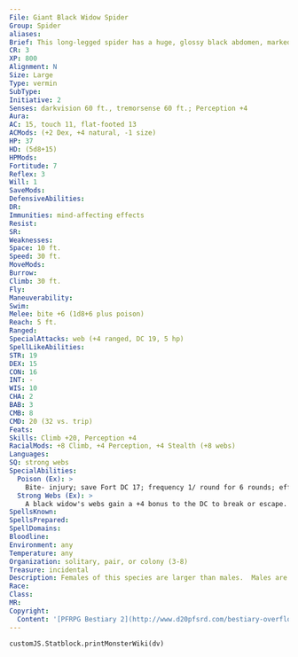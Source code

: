 ```yaml
---
File: Giant Black Widow Spider
Group: Spider
aliases: 
Brief: This long-legged spider has a huge, glossy black abdomen, marked on the underside with the shape of a crimson hourglass.
CR: 3
XP: 800
Alignment: N
Size: Large
Type: vermin
SubType: 
Initiative: 2
Senses: darkvision 60 ft., tremorsense 60 ft.; Perception +4
Aura: 
AC: 15, touch 11, flat-footed 13
ACMods: (+2 Dex, +4 natural, -1 size)
HP: 37
HD: (5d8+15)
HPMods: 
Fortitude: 7
Reflex: 3
Will: 1
SaveMods: 
DefensiveAbilities: 
DR: 
Immunities: mind-affecting effects
Resist: 
SR: 
Weaknesses: 
Space: 10 ft.
Speed: 30 ft.
MoveMods: 
Burrow: 
Climb: 30 ft.
Fly: 
Maneuverability: 
Swim: 
Melee: bite +6 (1d8+6 plus poison)
Reach: 5 ft.
Ranged: 
SpecialAttacks: web (+4 ranged, DC 19, 5 hp)
SpellLikeAbilities: 
STR: 19
DEX: 15
CON: 16
INT: -
WIS: 10
CHA: 2
BAB: 3
CMB: 8
CMD: 20 (32 vs. trip)
Feats: 
Skills: Climb +20, Perception +4
RacialMods: +8 Climb, +4 Perception, +4 Stealth (+8 webs)
Languages: 
SQ: strong webs
SpecialAbilities:
  Poison (Ex): >
    Bite- injury; save Fort DC 17; frequency 1/ round for 6 rounds; effect 1d3 Con and staggered; cure 2 saves. Save DC is Con-based with a +2 racial bonus.
  Strong Webs (Ex): >
    A black widow's webs gain a +4 bonus to the DC to break or escape.
SpellsKnown: 
SpellsPrepared: 
SpellDomains: 
Bloodline: 
Environment: any
Temperature: any
Organization: solitary, pair, or colony (3-8)
Treasure: incidental
Description: Females of this species are larger than males.  Males are identical to the typical giant spider (Pathfinder RPG Bestiary 258).
Race: 
Class: 
MR: 
Copyright:
  Content: '[PFRPG Bestiary 2](http://www.d20pfsrd.com/bestiary-overflow/giant-black-widow-spider)'
---
```

```dataviewjs
customJS.Statblock.printMonsterWiki(dv)
```
